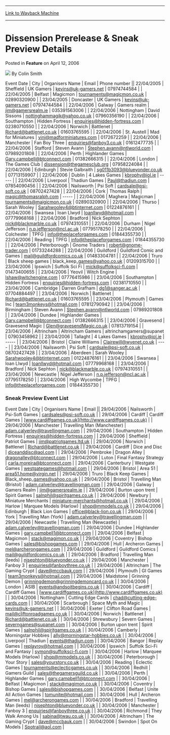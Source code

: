 
---
[Link to Wayback Machine](https://web.archive.org/web/20210502010953/https://magic.wizards.com/en/articles/archive/feature/dissension-prerelease-sneak-preview-details-2006-04-12)

[_metadata_:author]:- "Colin Smith"
[_metadata_:description]:- "Event DateCityOrganisers NameEmailPhone number22/04/2005SheffieldUK Gamerskevins@uk-gamers.net0797474458422/04/2005BelfastMagicmontournaments@magicmon.co.uk0289032090023/04/2005DoncasterUK Gamerskevins@uk-gamers.net0797474458422/04/2006GalwayGamers realmjim@gamersrealm.ie03539156300622/04/2006NottinghamDavid"
[_metadata_:generator]:- "Drupal 7 (http://drupal.org)"
[_metadata_:publish_date]:- "2006-04-12"
[_metadata_:title]:- "Dissension Prerelease & Sneak Preview Details"
[_metadata_:wayback_capture_timestamp]:- "2021-05-02 01:09:53+00:00"
[_metadata_:wayback_raw_url]:- "https://web.archive.org/web/20210502010953id_/https://magic.wizards.com/en/articles/archive/feature/dissension-prerelease-sneak-preview-details-2006-04-12"
[_metadata_:wayback_url]:- "https://magic.wizards.com/en/articles/archive/feature/dissension-prerelease-sneak-preview-details-2006-04-12"
---


Dissension Prerelease & Sneak Preview Details
=============================================



 Posted in **Feature**
 on April 12, 2006 






![](https://media.magic.wizards.com/styles/auth_small/public/generic-avatar-150_344.png)
By Colin Smith














 Event Date | City | Organisers Name | Email | Phone number || 22/04/2005 | Sheffield | UK Gamers | kevins@uk-gamers.net | 07974744584 |
| 22/04/2005 | Belfast | Magicmon | tournaments@magicmon.co.uk | 02890320900 |
| 23/04/2005 | Doncaster | UK Gamers | kevins@uk-gamers.net | 07974744584 |
| 22/04/2006 | Galway | Gamers realm | jim@gamersrealm.ie | 035391563006 |
| 22/04/2006 | Nottingham | David Sissons | nottinghammagik@yahoo.co.uk | 07960356190 |
| 22/04/2006 | Southampton | Hidden Fortress | enquiries@hidden-fortress.com | 02380710550 |
| 22/04/2006 | Norwich | Battlenet | Richard@battlenet.co.uk | 01603765595 |
| 22/04/2006 | St. Austell | Mad for Miniatures | vini@madforminiatures.com | 0172672259 |
| 22/04/2006 | Manchester | Fan Boy Three | enquiries@fanboy3.co.uk | 01612477735 |
| 22/04/2006 | Stafford | Steven Avann | Stephen.avann@ntlworld.com | 07989201808 |
| 22/04/2006 | Perth | Highlander Games | Gary.campbell@btconnect.com | 01382666315 |
| 22/04/2006 | London | The Games Club | dissension@thegamesclub.org | 07958224084 |
| 22/04/2006 | Edinburgh | Stevie Galbraith | sg011b3093@blueyonder.co.uk | 07713159907 |
| 22/04/2006 | Dublin | 4 Lakes Games | kbrophy@iol.ie | ----- |
| 22/04/2006 | Liverpool | Thadiun Games | Paul@thadiun.com | 07854090456 |
| 22/04/2006 | Nailsworth | Psi Soft | cardsale@psi-soft.co.uk | 08702427428 |
| 22/04/2006 | Cork | Thomas Ralph | magic@thomasralph.com | ----- |
| 22/04/2006 | Maghera | Magicman | tournaments@maigicmon.co.uk | 02890320900 |
| 22/04/2006 | Thurso | Sarah Wooley | Sarahwooley4@btinternet.com | 01224876161 |
| 22/04/2006 | Swansea | Ioan Llwyd | Ioanllwyd@hotmail.com | 07779968168 |
| 22/04/2006 | Bradford | Nick Sephton | nick@blackmarble.co.uk | 07974310551 |
| 22/04/2006 | Durham | Nigel Jefferson | n.p.jefferson@ncl.ac.uk | 07795178250 |
| 22/04/2006 | Colchester | TPFG | info@theplaceforgames.com | 01844355730 |
| 22/04/2006 | Reading | TPFG | info@theplaceforgames.com | 01844355730 |
| 22/04/2006 | Peterborough | Gnome Traders | robert@gnome-trader.com | 01733244288 |
| 22/04/2006 | Guildford | Guildford Comic and Games | mail@guildfordcomics.co.uk | 01483304781 |
| 22/04/2006 | Truro | Black sheep games | black\_keep\_games@yahoo.co.uk | 01209315700 |
| 23/04/2006 | Ipswich | Suffolk Sci Fi | mick@suffolksci-fi.com | 01473400655 |
| 23/04/2006 | Yeovil | Witch Engine | lshaw@witchengine.com | 07776415986 |
| 23/04/2006 | Southampton | Hidden Fortress | enquiries@hidden-fortress.com | 02381710550 |
| 23/04/2006 | Cambridge | Darren Grafham | dg1@sanger.ac.uk | 07704884497 |
| 23/04/2006 | Norwich | Battlenet | Richard@battlenet.co.uk | 01603765595 |
| 23/04/2006 | Plymouth | Games Inc | team3monkeys@hotmail.com | 07812790942 |
| 23/04/2006 | Birmingham | Steven Avann | Stephen.avann@ntlworld.com | 07989201808 |
| 23/04/2006 | Dundee | Highlander Games | Gary.campbell@btconnect.com | 01382666315 |
| 23/04/2006 | Gravesend | Gravesend Magic | Glen@gravesendMagic.co.uk | 07813719154 |
| 23/04/2006 | Altrincham | Altrincham Gamers | altrinchamgamers@supanet | 07903458962 |
| 23/04/2006 | Tallaght | 4 Lakes Games | kbrophy@iol.ie | ----- |
| 23/04/2006 | Bristol | Claire Williams | Clairewill@wyenet.co.uk | ---- |
| 23/04/2006 | Nailsworth | Psi Soft | cardsale@psi-soft.co.uk | 08702427428 |
| 23/04/2006 | Aberdeen | Sarah Wooley | Sarahwooley4@btinternet.com | 01224876161 |
| 23/04/2006 | Swansea | Ioan Llwyd | Ioanllwyd@hotmail.com | 07779968168 |
| 23/04/2006 | Bradford | Nick Sephton | nick@blackmarble.co.uk | 07974310551 |
| 23/04/2006 | Newcastle | Nigel Jefferson | n.p.jefferson@ncl.ac.uk | 07795178250 |
| 23/04/2006 | High Wycombe | TPFG | info@theplaceforgames.com | 01844355730 |

### Sneak Preview Event List




 Event Date | City | Organisers Name | Email || 29/04/2006 | Nailsworth | Psi-Soft Games | cardsales@psi-soft.co.uk |
| 29/04/2006 | Cardiff | Cardiff Games | [www.cardiffgames.co.uk](http://www.cardiffgames.co.uk) |
| 29/04/2006 | Manchester | Travelling Man (Manchester) | adam.calverley@travellingman.com |
| 29/04/2006 | Southampton | Hidden Fortress | enquiries@hidden-fortress.com |
| 29/04/2006 | Sheffield | Patriot Games | jim@patriotgames.ltd.uk |
| 29/04/2006 | Norwich | Battlenet | Richard@battlenet.co.uk |
| 29/04/2006 | Cardiff | Dice and Disc | diceanddisc@aol.com |
| 29/04/2006 | Pembroke | Dragon Alley | dragonalley@btconnect.com |
| 29/04/2006 | Luton | Final Fantasy Strategy | carla.moreira@btconnect.com |
| 29/04/2006 | Canterbury | Westgate Games | westgategames@hotmail.com |
| 29/04/2006 | Bristol | Area 51 | area51.home@virgin.net |
| 29/04/2006 | Truro | Black Keep Games | Black\_sheep\_games@yahoo.co.uk |
| 29/04/2006 | Bristol | Travelling Man (Bristol) | adam.calverley@travellingman.com |
| 29/04/2006 | Galway | Gamers Realm | jim@gamersrealm.ie |
| 29/04/2006 | Burton upon trent | Spirit Games  | salnphil@spiritgames.co.uk |
| 29/04/2006 | Newbury | Miniature Merchants | miniature-merchants@hotmail.co.uk |
| 29/04/2006 | Harlow | Marquee Models (Harlow) | shop@mmodels.co.uk |
| 29/04/2006 | Edinburgh | Black Lion Games | office@black-lion.co.uk |
| 29/04/2006 | York | Travelling Man (York) | adam.calverley@travellingman.com |
| 29/04/2006 | Newcastle | Travelling Man (Newcastle) | adam.calverley@travellingman.com |
| 29/04/2006 | Dundee | Highlander Games | gary.campbell1@btconnect.com |
| 29/04/2006 | Belfast | Magicmon | stack@magimon.co.uk |
| 29/04/2006 | Coventry | Bishop Games | sales@bishopgames.com |
| 29/04/2006 | Hull | Archeron Games | mel@archerongames.com |
| 29/04/2006 | Guildford | Guildford Comics  | mail@guildfordcomics.co.uk |
| 29/04/2006 | Bradford | Travelling Man (leeds) | njsephton@blueyonder.co.uk |
| 29/04/2006 | Manchester | Fanboy 3 | enquiries@fanboythree.co.uk |
| 29/04/2006 | Altrincham | The Gaming Crypt | dave@mccbauk.com |
| 29/04/2006 | Plymouth | GI Games | team3monkeys@hotmail.com |
| 29/04/2006 | Maidstone | Grinning Demon | grinningdemon@grinningdemoncard.co.uk |
| 30/04/2006 | London | ASIB | events@andsoitbegins.co.uk |
| 30/04/2006 | Cardiff | Cardiff Games | [www.cardiffgames.co.uk](http://www.cardiffgames.co.uk) |
| 30/04/2006 | Nottingham | Cutting Edge Cards | chad@cutting-edge-cards.com |
| 30/04/2006 | Scarbrough | Space Myth and Magic | kevins@uk-gamers.net |
| 30/04/2006 | Exeter | Clifton Road Games | mail@cliftonroadgames.co.uk |
| 30/04/2006 | Norwich | Battlenet | Richard@battlenet.co.uk |
| 30/04/2006 | Shrewsbury | Severn Games | severngames@supanet.com |
| 30/04/2006 | Burton upon trent | Spirit Games  | salnphil@spiritgames.co.uk |
| 30/04/2006 | Camberly | Morningstar Hobbies | ally@morningstar-hobbies.co.uk |
| 30/04/2006 | Liverpool | Thadiun | events@thadiun.com |
| 30/04/2006 | Bangor | Replay Games | replayroy@hotmail.com |
| 30/04/2006 | Ipswich | Suffolk Sci-Fi and Fantasy | symon@suffolksci-fi.com |
| 30/04/2006 | Harlow | Marquee Models (Harlow) | shop@mmodels.co.uk |
| 30/04/2006 | Peterborough | Your Story | sales@yourstory.co.uk |
| 30/04/2006 | Reading | Eclectic Games | tournaments@eclecticgames.co.uk |
| 30/04/2006 | Redhill | Gamers Guild | sales@thegamersguild.co.uk |
| 30/04/2006 | Perth | Highlander Games | gary.campbell1@btconnect.com |
| 30/04/2006 | Belfast | Magicmon | stack@magimon.co.uk |
| 30/04/2006 | Coventry | Bishop Games | sales@bishopgames.com |
| 30/04/2006 | Belfast | Unite All Action Games | tomunite@hotmail.com |
| 30/04/2006 | Hull | Archeron Games | mel@archerongames.com |
| 30/04/2006 | Bradford | Travelling Man (leeds) | njsephton@blueyonder.co.uk |
| 30/04/2006 | Manchester | Fanboy 3 | enquiries@fanboythree.co.uk |
| 30/04/2006 | Richmond | They Walk Among Us | sabina@twau.co.uk |
| 30/04/2006 | Altrincham | The Gaming Crypt | dave@mccbauk.com |
| 30/04/2006 | Swindon | Spot On Models | Spotrail@aol.com |







